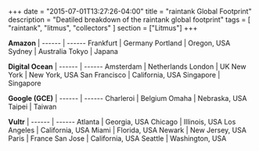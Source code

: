 +++
date = "2015-07-01T13:27:26-04:00"
title = "raintank Global Footprint"
description = "Deatiled breakdown of the raintank global footprint"
tags = [ "raintank", "litmus", "collectors" ]
section = ["Litmus"]
+++


**Amazon** | 
------ | ------
Frankfurt | Germany
Portland | Oregon, USA
Sydney | Australia
Tokyo | Japana

**Digital Ocean** | 
------ | ------ 
Amsterdam | Netherlands
London | UK
New York | New York, USA
San Francisco | California, USA
Singapore | Singapore

**Google (GCE)** | 
------ | ------
Charleroi | Belgium
Omaha | Nebraska, USA
Taipei | Taiwan

**Vultr** | 
------ | ------
Atlanta | Georgia, USA
Chicago | Illinois, USA
Los Angeles | California, USA
Miami | Florida, USA
Newark | New Jersey, USA
Paris | France
San Jose | California, USA
Seattle | Washington, USA